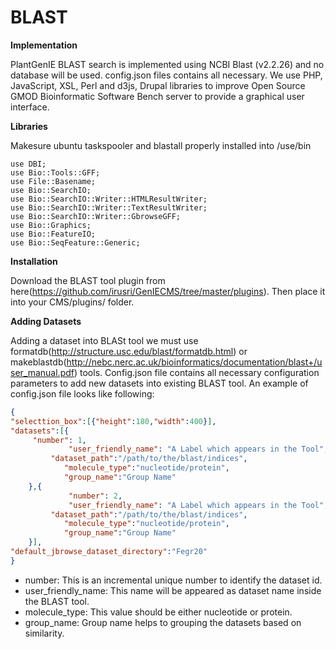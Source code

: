 
BLAST
=====================

**Implementation**

PlantGenIE BLAST search is implemented using NCBI Blast (v2.2.26) and no database will be used. config.json files contains all necessary.  We use PHP, JavaScript, XSL, Perl and d3js, Drupal libraries to improve Open Source GMOD Bioinformatic Software Bench server to provide a graphical user interface.

**Libraries**

Makesure ubuntu taskspooler and blastall properly installed into /use/bin

````shell
use DBI;
use Bio::Tools::GFF;
use File::Basename;
use Bio::SearchIO;
use Bio::SearchIO::Writer::HTMLResultWriter;
use Bio::SearchIO::Writer::TextResultWriter;
use Bio::SearchIO::Writer::GbrowseGFF;
use Bio::Graphics;
use Bio::FeatureIO;
use Bio::SeqFeature::Generic;
````

**Installation**

Download the BLAST tool plugin from here(https://github.com/irusri/GenIECMS/tree/master/plugins). Then place it into your CMS/plugins/ folder.

**Adding Datasets**

Adding a dataset into BLASt tool we must use formatdb(http://structure.usc.edu/blast/formatdb.html) or makeblastdb(http://nebc.nerc.ac.uk/bioinformatics/documentation/blast+/user_manual.pdf) tools. Config.json file contains all necessary configuration parameters to add new datasets into existing BLAST tool. An  example of config.json file looks like following:

```json
{
"selecttion_box":[{"height":180,"width":400}],
"datasets":[{
   	 "number": 1,
        	 "user_friendly_name": "A Label which appears in the Tool",
		 "dataset_path":"/path/to/the/blast/indices",
            "molecule_type":"nucleotide/protein",
            "group_name":"Group Name"
    },{
        	 "number": 2,
        	 "user_friendly_name": "A Label which appears in the Tool",
		 "dataset_path":"/path/to/the/blast/indices",
            "molecule_type":"nucleotide/protein",
            "group_name":"Group Name"
    }],
"default_jbrowse_dataset_directory":"Fegr20"
}
```

- number: This is an incremental unique number to identify the dataset id.  
- user_friendly_name: This name will be appeared as dataset name  inside the BLAST tool.  
- molecule_type: This value should be either nucleotide or protein.  
- group_name: Group name helps to grouping the datasets based on similarity.  

